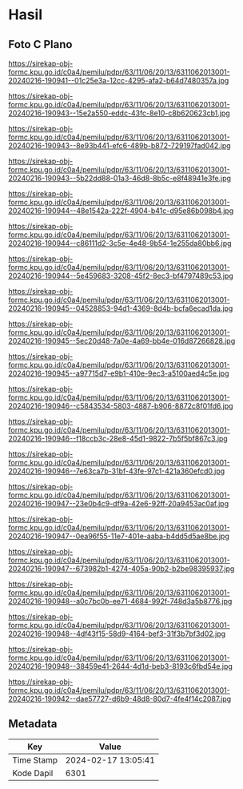 # Hasil

## Foto C Plano

https://sirekap-obj-formc.kpu.go.id/c0a4/pemilu/pdpr/63/11/06/20/13/6311062013001-20240216-190941--01c25e3a-12cc-4295-afa2-b64d7480357a.jpg

https://sirekap-obj-formc.kpu.go.id/c0a4/pemilu/pdpr/63/11/06/20/13/6311062013001-20240216-190943--15e2a550-eddc-43fc-8e10-c8b620623cb1.jpg

https://sirekap-obj-formc.kpu.go.id/c0a4/pemilu/pdpr/63/11/06/20/13/6311062013001-20240216-190943--8e93b441-efc6-489b-b872-729197fad042.jpg

https://sirekap-obj-formc.kpu.go.id/c0a4/pemilu/pdpr/63/11/06/20/13/6311062013001-20240216-190943--5b22dd88-01a3-46d8-8b5c-e8f48941e3fe.jpg

https://sirekap-obj-formc.kpu.go.id/c0a4/pemilu/pdpr/63/11/06/20/13/6311062013001-20240216-190944--48e1542a-222f-4904-b41c-d95e86b098b4.jpg

https://sirekap-obj-formc.kpu.go.id/c0a4/pemilu/pdpr/63/11/06/20/13/6311062013001-20240216-190944--c86111d2-3c5e-4e48-9b54-1e255da80bb6.jpg

https://sirekap-obj-formc.kpu.go.id/c0a4/pemilu/pdpr/63/11/06/20/13/6311062013001-20240216-190944--5e459683-3208-45f2-8ec3-bf4797489c53.jpg

https://sirekap-obj-formc.kpu.go.id/c0a4/pemilu/pdpr/63/11/06/20/13/6311062013001-20240216-190945--04528853-94d1-4369-8d4b-bcfa6ecad1da.jpg

https://sirekap-obj-formc.kpu.go.id/c0a4/pemilu/pdpr/63/11/06/20/13/6311062013001-20240216-190945--5ec20d48-7a0e-4a69-bb4e-016d87266828.jpg

https://sirekap-obj-formc.kpu.go.id/c0a4/pemilu/pdpr/63/11/06/20/13/6311062013001-20240216-190945--a97715d7-e9b1-410e-9ec3-a5100aed4c5e.jpg

https://sirekap-obj-formc.kpu.go.id/c0a4/pemilu/pdpr/63/11/06/20/13/6311062013001-20240216-190946--c5843534-5803-4887-b906-8872c8f01fd6.jpg

https://sirekap-obj-formc.kpu.go.id/c0a4/pemilu/pdpr/63/11/06/20/13/6311062013001-20240216-190946--f18ccb3c-28e8-45d1-9822-7b5f5bf867c3.jpg

https://sirekap-obj-formc.kpu.go.id/c0a4/pemilu/pdpr/63/11/06/20/13/6311062013001-20240216-190946--7e63ca7b-31bf-43fe-97c1-421a360efcd0.jpg

https://sirekap-obj-formc.kpu.go.id/c0a4/pemilu/pdpr/63/11/06/20/13/6311062013001-20240216-190947--23e0b4c9-df9a-42e6-92ff-20a9453ac0af.jpg

https://sirekap-obj-formc.kpu.go.id/c0a4/pemilu/pdpr/63/11/06/20/13/6311062013001-20240216-190947--0ea96f55-11e7-401e-aaba-b4dd5d5ae8be.jpg

https://sirekap-obj-formc.kpu.go.id/c0a4/pemilu/pdpr/63/11/06/20/13/6311062013001-20240216-190947--673982b1-4274-405a-90b2-b2be98395937.jpg

https://sirekap-obj-formc.kpu.go.id/c0a4/pemilu/pdpr/63/11/06/20/13/6311062013001-20240216-190948--a0c7bc0b-ee71-4684-992f-748d3a5b8776.jpg

https://sirekap-obj-formc.kpu.go.id/c0a4/pemilu/pdpr/63/11/06/20/13/6311062013001-20240216-190948--4df43f15-58d9-4164-bef3-31f3b7bf3d02.jpg

https://sirekap-obj-formc.kpu.go.id/c0a4/pemilu/pdpr/63/11/06/20/13/6311062013001-20240216-190948--38459e41-2644-4d1d-beb3-8193c6fbd54e.jpg

https://sirekap-obj-formc.kpu.go.id/c0a4/pemilu/pdpr/63/11/06/20/13/6311062013001-20240216-190942--dae57727-d6b9-48d8-80d7-4fe4f14c2087.jpg


## Metadata

| Key        | Value               |
| ---------- | ------------------- |
| Time Stamp | 2024-02-17 13:05:41 |
| Kode Dapil | 6301                |



